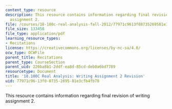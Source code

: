 ```yaml
---
content_type: resource
description: This resource contains information regarding final revision of writing
  assignment 2.
file: /courses/18-100c-real-analysis-fall-2012/77971c9613f08735269581e3cfb4fb78_MIT18_100CF12_wa2-finalrev.pdf
file_size: 133458
file_type: application/pdf
learning_resource_types:
- Recitations
license: https://creativecommons.org/licenses/by-nc-sa/4.0/
ocw_type: OCWFile
parent_title: Recitations
parent_type: CourseSection
parent_uid: 226ba8b1-2ddf-ea8d-85cd-deb0a6bd7789
resourcetype: Document
title: '18.100C Real Analysis: Writing Assignment 2 Revision'
uid: 77971c96-13f0-8735-2695-81e3cfb4fb78
---
```

This resource contains information regarding final revision of writing assignment 2.